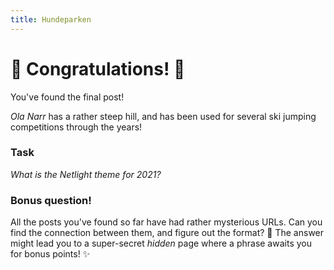 ```yaml
---
title: Hundeparken
---
```


# :star2: Congratulations! :star2:

You've found the final post!  

_Ola Narr_ has a rather steep hill, and has been used for several ski jumping competitions through the years!

### Task

_What is the Netlight theme for 2021?_


### Bonus question!

All the posts you've found so far have had rather mysterious URLs. Can you find the connection between them, and figure out the format? :mag_right:
The answer might lead you to a super-secret _hidden_ page where a phrase awaits you for bonus points! :sparkles:
